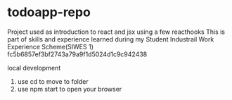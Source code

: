 
# todoapp-repo
Project used as introduction to react and jsx using a few reacthooks
This is part of skills and experience learned during my Student Industrail Work Experience Scheme(SIWES 1) 
fc5b6857ef3bf2743a79a9f1d5024d1c9c942438

local development

1. use cd to move to folder
2. use npm start to open your browser